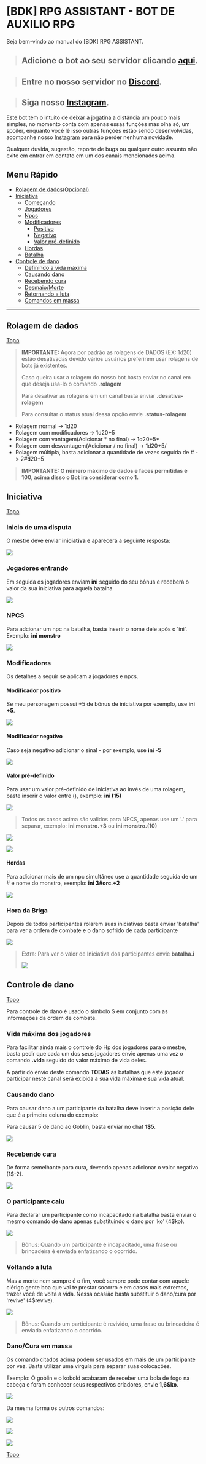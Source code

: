 # [BDK] RPG ASSISTANT - BOT DE AUXILIO RPG

Seja bem-vindo ao manual do [BDK] RPG ASSISTANT.

> ## Adicione o bot ao seu servidor clicando [aqui](http://bit.ly/3uTC70q).

> ## Entre no nosso servidor no [Discord](https://discord.gg/XuNnEwYbx4).

> ## Siga nosso [Instagram](https://www.instagram.com/bdk_rpg/).

Este bot tem o intuito de deixar a jogatina a distância um pouco mais simples, no momento conta com apenas essas funções mas olha só, um spoiler, enquanto você lê isso outras funções estão sendo desenvolvidas, acompanhe nosso [Instagram](https://www.instagram.com/bdk_rpg/) para não perder nenhuma novidade.

Qualquer duvida, sugestão, reporte de bugs ou qualquer outro assunto não exite em entrar em contato em um dos canais mencionados acima.

## Menu Rápido

  - [Rolagem de dados(Opcional)](#rolagem-de-dados)
  - [Iniciativa](#iniciativa)
    - [Começando](#inicio-de-uma-disputa)
    - [Jogadores](#jogadores-entrando)
    - [Npcs](#npcs)
    - [Modificadores](#modificadores)
      - [Positivo](#modificador-positivo)
      - [Negativo](#modificador-negativo)
      - [Valor pré-definido](#valor-pré-definido)
    - [Hordas](#hordas)
    - [Batalha](#hora-da-briga)
  - [Controle de dano](#controle-de-dano)
    - [Definindo a vida máxima](#vida-maxima-jogadores)
    - [Causando dano](#causando-dano)
    - [Recebendo cura](#recebendo-cura)
    - [Desmaio/Morte](#o-participante-caiu)
    - [Retornando a luta](#voltando-a-luta)
    - [Comandos em massa](#danocura-em-massa)

---

## Rolagem de dados
[Topo](#bdk-rpg-assistant---bot-de-auxilio-rpg)

> **IMPORTANTE:** Agora por padrão as rolagens de DADOS (EX: 1d20) estão desativadas devido vários usuários preferirem usar rolagens de bots já existentes.
> 
> Caso queira usar a rolagem do nosso bot basta enviar no canal em que deseja usa-lo o comando **.rolagem**
> 
> Para desativar as rolagens em um canal basta enviar **.desativa-rolagem**
>
>  Para consultar o status atual dessa opção envie **.status-rolagem**

* Rolagem normal -> 1d20
* Rolagem com modificadores -> 1d20+5
* Rolagem com vantagem(Adicionar * no final) -> 1d20+5*
* Rolagem com desvantagem(Adicionar / no final) -> 1d20+5/
* Rolagem múltipla, basta adicionar a quantidade de vezes seguida de # -> 2#d20+5

>**IMPORTANTE: O número máximo de dados e faces permitidas é 100, acima disso o Bot ira considerar como 1.**

## Iniciativa
[Topo](#bdk-rpg-assistant---bot-de-auxilio-rpg)

### Inicio de uma disputa

O mestre deve enviar **iniciativa** e aparecerá a seguinte resposta:

![](imagens/iniciativa.png)

### Jogadores entrando

Em seguida os jogadores enviam **ini** seguido do seu bônus e receberá o valor da sua iniciativa para aquela batalha

![](imagens/ini.png)

### NPCS

Para adcionar um npc na batalha, basta inserir o nome dele após o 'ini'. Exemplo: **ini monstro**

![](imagens/monstro.png)

### Modificadores

Os detalhes a seguir se aplicam a jogadores e npcs.

#### Modificador positivo

Se meu personagem possui +5 de bônus de iniciativa por exemplo, use **ini +5**.

![](imagens/ini+.png)

#### Modificador negativo

Caso seja negativo adicionar o sinal - por exemplo, use **ini -5**

![](imagens/ini-.png)

#### Valor pré-definido

Para usar um valor pré-definido de iniciativa ao invés de uma rolagem, baste inserir o valor entre (), exemplo: **ini (15)**

![](imagens/ini().png)

> Todos os casos acima são validos para NPCS, apenas use um '.' para separar, exemplo: **ini monstro.+3** ou **ini monstro.(10)**

![](imagens/ini-monstro+.png)

![](imagens/ini-monstro().png)

#### Hordas

Para adicionar mais de um npc simultâneo use a quantidade seguida de um # e nome do monstro, exemplo: **ini 3#orc.+2**

![](imagens/horda.png)

### Hora da Briga

Depois de todos participantes rolarem suas iniciativas basta enviar 'batalha' para ver a ordem de combate e o dano sofrido de cada participante

![](imagens/batalha.png)

> Extra: Para ver o valor de Iniciativa dos participantes envie **batalha.i**
>
> ![](imagens/batalha-i.png)

## Controle de dano
[Topo](#bdk-rpg-assistant---bot-de-auxilio-rpg)

Para controle de dano é usado o simbolo $ em conjunto com as informações da ordem de combate.

### Vida máxima dos jogadores

Para facilitar ainda mais o controle do Hp dos jogadores para o mestre, basta pedir que cada um dos seus jogadores envie apenas uma vez o comando **.vida** seguido do valor máximo de vida deles.

A partir do envio deste comando **TODAS** as batalhas que este jogador participar neste canal será exibida a sua vida máxima e sua vida atual.

### Causando dano

Para causar dano a um participante da batalha deve inserir a posição dele que é a primeira coluna do exemplo:

Para causar 5 de dano ao Goblin, basta enviar no chat **1$5**.

![](imagens/dano.png)

### Recebendo cura

De forma semelhante para cura, devendo apenas adicionar o valor negativo (1$-2).

![](imagens/cura.png)

### O participante caiu

Para declarar um participante como incapacitado na batalha basta enviar o mesmo comando de dano apenas substituindo o dano por 'ko' (4$ko).

![](imagens/ko.png)

>Bônus: Quando um participante é incapacitado, uma frase ou brincadeira é enviada enfatizando o ocorrido.

### Voltando a luta

Mas a morte nem sempre é o fim, você sempre pode contar com aquele clérigo gente boa que vai te prestar socorro e em casos mais extremos, trazer você de volta a vida. Nessa ocasião basta substituir o dano/cura por 'revive' (4$revive).

![](imagens/revive.png)

>Bônus: Quando um participante é revivido, uma frase ou brincadeira é enviada enfatizando o ocorrido.

### Dano/Cura em massa

Os comando citados acima podem ser usados em mais de um participante por vez. Basta utilizar uma virgula para separar suas colocações.

Exemplo: O goblin e o kobold acabaram de receber uma bola de fogo na cabeça e foram conhecer seus respectivos criadores, envie **1,6$ko**.

![](imagens/ko-em-massa.png)

Da mesma forma os outros comandos:

![](imagens/dano-em-massa.png)

![](imagens/revive-em-massa.png)

![](imagens/cura-em-massa.png)

[Topo](#bdk-rpg-assistant---bot-de-auxilio-rpg)
